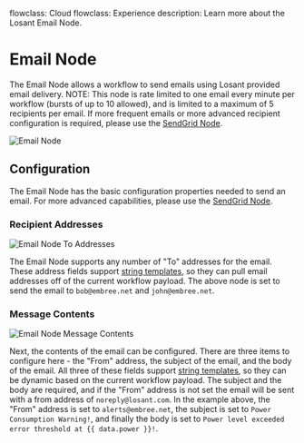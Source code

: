 flowclass: Cloud
flowclass: Experience
description: Learn more about the Losant Email Node.

# Email Node

The Email Node allows a workflow to send emails using Losant provided email delivery. NOTE: This node is rate limited to one email every minute per workflow (bursts of up to 10 allowed), and is limited to a maximum of 5 recipients per email. If more frequent emails or more advanced recipient configuration is required, please use the [SendGrid Node](/workflows/outputs/sendgrid/).

![Email Node](/images/workflows/outputs/email-node.png "Email Node")

## Configuration

The Email Node has the basic configuration properties needed to send an email. For more advanced capabilities, please use the [SendGrid Node](/workflows/outputs/sendgrid/).

### Recipient Addresses

![Email Node To Addresses](/images/workflows/outputs/email-node-to-addresses.png "Email Node To Addresses")

The Email Node supports any number of "To" addresses for the email. These address fields support [string templates](/workflows/accessing-payload-data/#string-templates), so they can pull email addresses off of the current workflow payload. The above node is set to send the email to `bob@embree.net` and `john@embree.net`.

### Message Contents

![Email Node Message Contents](/images/workflows/outputs/email-node-message-contents.png "Email Node Message Contents")

Next, the contents of the email can be configured. There are three items to configure here - the "From" address, the subject of the email, and the body of the email. All three of these fields support [string templates](/workflows/accessing-payload-data/#string-templates), so they can be dynamic based on the current workflow payload. The subject and the body are required, and if the "From" address is not set the email will be sent with a from address of `noreply@losant.com`. In the example above, the "From" address is set to `alerts@embree.net`, the subject is set to `Power Consumption Warning!`, and finally the body is set to `Power level exceeded error threshold at {{ data.power }}!`.
